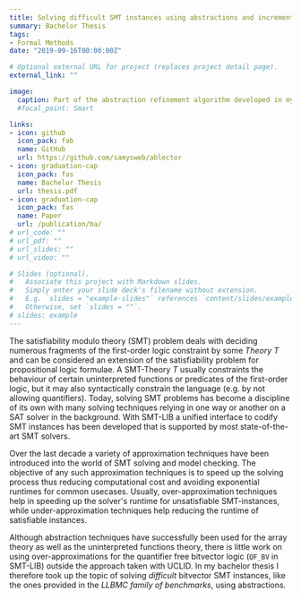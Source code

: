 ```yaml
---
title: Solving difficult SMT instances using abstractions and incremental SMT solving
summary: Bachelor Thesis
tags:
- Formal Methods
date: "2019-09-16T00:00:00Z"

# Optional external URL for project (replaces project detail page).
external_link: ""

image:
  caption: Part of the abstraction refinement algorithm developed in my Bachelor Thesis
  #focal_point: Smart

links:
- icon: github
  icon_pack: fab
  name: GitHub
  url: https://github.com/samysweb/ablector
- icon: graduation-cap
  icon_pack: fas
  name: Bachelor Thesis
  url: thesis.pdf
- icon: graduation-cap
  icon_pack: fas
  name: Paper
  url: /publication/ba/
# url_code: ""
# url_pdf: ""
# url_slides: ""
# url_video: ""

# Slides (optional).
#   Associate this project with Markdown slides.
#   Simply enter your slide deck's filename without extension.
#   E.g. `slides = "example-slides"` references `content/slides/example-slides.md`.
#   Otherwise, set `slides = ""`.
# slides: example
---
```


The satisfiability modulo theory (SMT) problem deals with deciding numerous fragments of the first-order logic constraint by some *Theory* $T$ and can be considered an extension of the satisfiability problem for propositional logic formulae.
A SMT-Theory $T$ usually constraints the behaviour of certain uninterpreted functions or predicates of the first-order logic, but it may also syntactically constrain the language (e.g. by not allowing quantifiers).
Today, solving SMT problems has become a discipline of its own with many solving techniques relying in one way or another on a SAT solver in the background.
With SMT-LIB a unified interface to codify SMT instances has been developed that is supported by most state-of-the-art SMT solvers.

Over the last decade a variety of approximation techniques have been introduced into the world of SMT solving and model checking.
The objective of any such approximation techniques is to speed up the solving process thus reducing computational cost and avoiding exponential runtimes for common usecases.
Usually, over-approximation techniques help in speeding up the solver's runtime for unsatisfiable SMT-instances, while under-approximation techniques help reducing the runtime of satisfiable instances. 

Although abstraction techniques have successfully been used for the array theory as well as the uninterpreted functions theory, there is little work on using over-approximations for the quantifier free bitvector logic (`QF_BV` in SMT-LIB) outside the approach taken with UCLID.
In my bachelor thesis I therefore took up the topic of solving *difficult* bitvector SMT instances, like the ones provided in the *LLBMC family of benchmarks*, using abstractions.
